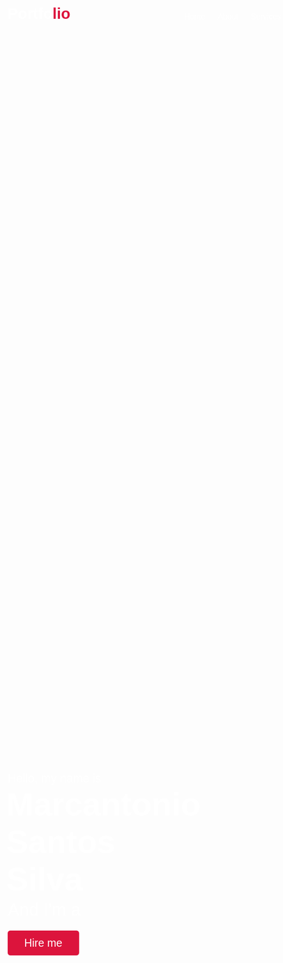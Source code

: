 <!DOCTYPE html>
<html lang="pt-br">
<head>
    <meta charset="UTF-8">
    <meta name="viewport" content="width=device-width, initial-scale=1.0">
    <title>Portfolio</title>
    <link rel="stylesheet" href="style.css">
    <link rel="stylesheet" href="https://cdnjs.cloudflare.com/ajax/libs/font-awesome/6.2.0/css/all.min.css"/>
    <script src="https://code.jquery.com/jquery-3.5.1.min.js"></script>
    <script src="https://cdnjs.cloudflare.com/ajax/libs/typed.js/2.0.11/typed.min.js"></script>
    <script src="https://cdnjs.cloudflare.com/ajax/libs/waypoints/4.0.1/jquery.waypoints.min.js"></script>
    <script src="https://cdnjs.cloudflare.com/ajax/libs/OwlCarousel2/2.3.4/owl.carousel.min.js"></script>
    <link rel="stylesheet" href="https://cdnjs.cloudflare.com/ajax/libs/OwlCarousel2/2.3.4/assets/owl.carousel.min.css"/>

</head>
<body>
<style> 
    @import url("https://fonts.googleapis.com/css2?family=Poppins:wght@400;500;600;700&family=Ubuntu:wght@400;500;700&display=swap");
* {
  margin: 0;
  padding: 0;
  box-sizing: border-box;
  text-decoration: none;
}
html {
  scroll-behavior: smooth;
}
::-webkit-scrollbar {
  width: 10px;
}
::-webkit-scrollbar-track {
  background: #f1f1f1;
}
::-webkit-scrollbar-thumb {
  background: #888;
}
::-webkit-scrollbar-thumb:hover {
  background: #555;
}
section {
  padding: 100px 0;
}
.max-width {
  max-width: 1300px;
  padding: 0 80px;
  margin: auto;
}
.about,
.services,
.skills,
.teams,
.contact,
footer {
  font-family: "Poppins", sans-serif;
}
.about .about-content,
.services .serv-content,
.skills .skills-content,
.contact .contact-content {
  display: flex;
  flex-wrap: wrap;
  align-items: center;
  justify-content: space-between;
}
section .title {
  position: relative;
  text-align: center;
  font-size: 40px;
  font-weight: 500;
  margin-bottom: 60px;
  padding-bottom: 20px;
  font-family: "Ubuntu", sans-serif;
}
section .title::before {
  content: "";
  position: absolute;
  bottom: 0px;
  left: 50%;
  width: 180px;
  height: 3px;
  background: #111;
  transform: translateX(-50%);
}
section .title::after {
  position: absolute;
  bottom: -8px;
  left: 50%;
  font-size: 20px;
  color: crimson;
  padding: 0 5px;
  background: #fff;
  transform: translateX(-50%);
}
.navbar {
  position: fixed;
  width: 100%;
  z-index: 999;
  padding: 30px 0;
  font-family: "Ubuntu", sans-serif;
  transition: all 0.3s ease;
}
.navbar.sticky {
  padding: 15px 0;
  background: crimson;
}
.navbar .max-width {
  display: flex;
  align-items: center;
  justify-content: space-between;
}
.navbar .logo a {
  color: #fff;
  font-size: 35px;
  font-weight: 600;
}
.navbar .logo a span {
  color: crimson;
  transition: all 0.3s ease;
}
.navbar.sticky .logo a span {
  color: #fff;
}
.navbar .menu li {
  list-style: none;
  display: inline-block;
}
.navbar .menu li a {
  display: block;
  color: #fff;
  font-size: 18px;
  font-weight: 500;
  margin-left: 25px;
  transition: color 0.3s ease;
}
.navbar .menu li a:hover {
  color: crimson;
}
.navbar.sticky .menu li a:hover {
  color: #fff;
}
.menu-btn {
  color: #fff;
  font-size: 23px;
  cursor: pointer;
  display: none;
}
.scroll-up-btn {
  position: fixed;
  height: 45px;
  width: 42px;
  background: crimson;
  right: 30px;
  bottom: 10px;
  text-align: center;
  line-height: 45px;
  color: #fff;
  z-index: 9999;
  font-size: 30px;
  border-radius: 6px;
  border-bottom-width: 2px;
  cursor: pointer;
  opacity: 0;
  pointer-events: none;
  transition: all 0.3s ease;
}
.scroll-up-btn.show {
  bottom: 30px;
  opacity: 1;
  pointer-events: auto;
}
.scroll-up-btn:hover {
  filter: brightness(90%);
}
.home {
  display: flex;
  background: url("images/anime-hacking.gif") no-repeat center;
  height: 100vh;
  color: #fff;
  min-height: 500px;
  background-size: cover;
  background-attachment: fixed;
  font-family: "Ubuntu", sans-serif;
}
.home .max-width {
  width: 100%;
  display: flex;
}
.home .max-width .row {
  margin-right: 0;
}
.home .home-content .text-1 {
  font-size: 27px;
}
.home .home-content .text-2 {
  font-size: 75px;
  font-weight: 600;
  margin-left: -3px;
}
.home .home-content .text-3 {
  font-size: 40px;
  margin: 5px 0;
}
.home .home-content .text-3 span {
  color: crimson;
  font-weight: 500;
}
.home .home-content a {
  display: inline-block;
  background: crimson;
  color: #fff;
  font-size: 25px;
  padding: 12px 36px;
  margin-top: 20px;
  font-weight: 400;
  border-radius: 6px;
  border: 2px solid crimson;
  transition: all 0.3s ease;
}
.home .home-content a:hover {
  color: crimson;
  background: none;
}
.about .title::after {
  content: "who i am";
}
.about .about-content .left {
  width: 45%;
}
.about .about-content .left img {
  height: 400px;
  width: 400px;
  object-fit: cover;
  border-radius: 6px;
}
.about .about-content .right {
  width: 55%;
}
.about .about-content .right .text {
  font-size: 25px;
  font-weight: 600;
  margin-bottom: 10px;
}
.about .about-content .right .text span {
  color: crimson;
}
.about .about-content .right p {
  text-align: justify;
}
.about .about-content .right a {
  display: inline-block;
  background: rgb(172, 29, 29);
  color: #fff;
  font-size: 20px;
  font-weight: 500;
  padding: 10px 30px;
  margin-top: 20px;
  border-radius: 6px;
  border: 2px solid crimson;
  transition: all 0.3s ease;
}
.about .about-content .right a:hover {
  color: crimson;
  background: none;
}
#javapl {
  color: rgb(red, green, blue);
  border-radius: 0%;
  display: contents;
}
.services,
.teams {
  color: #fff;
  background: #111;
}
.services .title::before,
.teams .title::before {
  background: #fff;
}
.services .title::after,
.teams .title::after {
  background: #111;
  content: "what i provide";
}
.services .serv-content .card {
  width: calc(33% - 20px);
  background: #222;
  text-align: center;
  border-radius: 6px;
  padding: 50px 25px;
  cursor: pointer;
  transition: all 0.3s ease;
}
.services .serv-content .card:hover {
  background: rgb(105, 109, 94);
}
.services .serv-content .card .box {
  transition: all 0.3s ease;
}
.services .serv-content .card:hover .box {
  transform: scale(1.05);
}
.services .serv-content .card i {
  font-size: 50px;
  color: crimson;
  transition: color 0.3s ease;
}
.services .serv-content .card:hover i {
  color: #fff;
}
.services .serv-content .card .text {
  font-size: 25px;
  font-weight: 500;
  margin: 10px 0 7px 0;
}
.skills .title::after {
  content: "what i know";
}
.skills .skills-content .column {
  width: calc(50% - 30px);
}
.skills .skills-content .left .text {
  font-size: 20px;
  font-weight: 600;
  margin-bottom: 10px;
}
.skills .skills-content .left p {
  text-align: justify;
}
.skills .skills-content .left a {
  display: inline-block;
  background: crimson;
  color: #fff;
  font-size: 18px;
  font-weight: 500;
  padding: 8px 16px;
  margin-top: 20px;
  border-radius: 6px;
  border: 2px solid crimson;
  transition: all 0.3s ease;
}
.skills .skills-content .left a:hover {
  color: crimson;
  background: none;
}
.skills .skills-content .right .bars {
  margin-bottom: 15px;
}
.skills .skills-content .right .info {
  display: flex;
  margin-bottom: 5px;
  align-items: center;
  justify-content: space-between;
}
.skills .skills-content .right span {
  font-weight: 500;
  font-size: 18px;
}
.skills .skills-content .right .line {
  height: 5px;
  width: 100%;
  background: lightgrey;
  position: relative;
}
.skills .skills-content .right .line::before {
  content: "";
  position: absolute;
  height: 100%;
  left: 0;
  top: 0;
  background: crimson;
}
.skills-content .right .html::before {
  width: 50%;
}
.skills-content .right .css::before {
  width: 30%;
}
.skills-content .right .js::before {
  width: 65%;
}
.skills-content .right .php::before {
  width: 30%;
}
.skills-content .right .mysql::before {
  width: 65%;
}
.skills-content .right .python::before {
  width: 50%;
}
.skills-content .right .java::before {
  width: 60%;
}
.skills-content .right .nodejs::before {
  width: 35%;
}
.skills-content .right .typescript::before {
  width: 10%;
}
.teams .title::after {
  content: "what i use";
}
.teams .carousel .card {
  background: #222;
  border-radius: 6px;
  padding: 25px 35px;
  text-align: center;
  overflow: hidden;
  transition: all 0.3s ease;
}
.teams .carousel .card:hover {
  background: crimson;
}
.teams .carousel .card .box {
  display: flex;
  flex-direction: column;
  align-items: center;
  justify-content: center;
  transition: all 0.3s ease;
}
.teams .carousel .card:hover .box {
  transform: scale(1.05);
}
.teams .carousel .card .text {
  font-size: 25px;
  font-weight: 500;
  margin: 10px 0 7px 0;
}
.teams .carousel .card img {
  height: 150px;
  width: 150px;
  object-fit: cover;
  border-radius: 50%;
  border: 5px solid crimson;
  transition: all 0.3s ease;
}
.teams .carousel .card:hover img {
  border-color: #fff;
}
.owl-dots {
  text-align: center;
  margin-top: 20px;
}
.owl-dot {
  height: 13px;
  width: 13px;
  margin: 0 5px;
  outline: none !important;
  border-radius: 50%;
  border: 2px solid crimson !important;
  transition: all 0.3s ease;
}
.owl-dot.active {
  width: 35px;
  border-radius: 14px;
}
.owl-dot.active,
.owl-dot:hover {
  background: crimson !important;
}
.contact .title::after {
  content: "get in touch";
}
.contact .contact-content .column {
  width: calc(50% - 30px);
}
.contact .contact-content .text {
  font-size: 20px;
  font-weight: 600;
  margin-bottom: 10px;
}
.contact .contact-content .left p {
  text-align: justify;
}
.contact .contact-content .left .icons {
  margin: 10px 0;
}
.contact .contact-content .row {
  display: flex;
  height: 65px;
  align-items: center;
}
.contact .contact-content .row .info {
  margin-left: 30px;
}
.contact .contact-content .row i {
  font-size: 25px;
  color: crimson;
}
.contact .contact-content .info .head {
  font-weight: 500;
}
.contact .contact-content .info .sub-title {
  color: #333;
}
.contact .right form .fields {
  display: flex;
}
.contact .right form .field,
.contact .right form .fields .field {
  height: 45px;
  width: 100%;
  margin-bottom: 15px;
}
.contact .right form .textarea {
  height: 80px;
  width: 100%;
}
.contact .right form .name {
  margin-right: 10px;
}
.contact .right form .field input,
.contact .right form .textarea textarea {
  height: 100%;
  width: 100%;
  border: 1px solid lightgrey;
  border-radius: 6px;
  outline: none;
  padding: 0 15px;
  font-size: 17px;
  font-family: "Poppins", sans-serif;
  transition: all 0.3s ease;
}
.contact .right form .field input:focus,
.contact .right form .textarea textarea:focus {
  border-color: #b3b3b3;
}
.contact .right form .textarea textarea {
  padding-top: 10px;
  resize: none;
}
.contact .right form .button-area {
  display: flex;
  align-items: center;
}
.right form .button-area button {
  color: #fff;
  display: block;
  width: 160px !important;
  height: 45px;
  outline: none;
  font-size: 18px;
  font-weight: 500;
  border-radius: 6px;
  cursor: pointer;
  flex-wrap: nowrap;
  background: crimson;
  border: 2px solid crimson;
  transition: all 0.3s ease;
}
.right form .button-area button:hover {
  color: crimson;
  background: none;
}
footer {
  background: #111;
  padding: 15px 23px;
  color: #fff;
  text-align: center;
}
footer span a {
  color: crimson;
  text-decoration: none;
}
footer span a:hover {
  text-decoration: underline;
}
@media (max-width: 1104px) {
  .about .about-content .left img {
    height: 350px;
    width: 350px;
  }
}
@media (max-width: 991px) {
  .max-width {
    padding: 0 50px;
  }
}
@media (max-width: 947px) {
  .menu-btn {
    display: block;
    z-index: 999;
  }
  .menu-btn i.active:before {
    content: "\f00d";
  }
  .navbar .menu {
    position: fixed;
    height: 100vh;
    width: 100%;
    left: -100%;
    top: 0;
    background: #111;
    text-align: center;
    padding-top: 80px;
    transition: all 0.3s ease;
  }
  .navbar .menu.active {
    left: 0;
  }
  .navbar .menu li {
    display: block;
  }
  .navbar .menu li a {
    display: inline-block;
    margin: 20px 0;
    font-size: 25px;
  }
  .home .home-content .text-2 {
    font-size: 70px;
  }
  .home .home-content .text-3 {
    font-size: 35px;
  }
  .home .home-content a {
    font-size: 23px;
    padding: 10px 30px;
  }
  .max-width {
    max-width: 930px;
  }
  .about .about-content .column {
    width: 100%;
  }
  .about .about-content .left {
    display: flex;
    justify-content: center;
    margin: 0 auto 60px;
  }
  .about .about-content .right {
    flex: 100%;
  }
  .services .serv-content .card {
    width: calc(50% - 10px);
    margin-bottom: 20px;
  }
  .skills .skills-content .column,
  .contact .contact-content .column {
    width: 100%;
    margin-bottom: 35px;
  }
}
@media (max-width: 690px) {
  .max-width {
    padding: 0 23px;
  }
  .home .home-content .text-2 {
    font-size: 60px;
  }
  .home .home-content .text-3 {
    font-size: 32px;
  }
  .home .home-content a {
    font-size: 20px;
  }
  .services .serv-content .card {
    width: 100%;
  }
}
@media (max-width: 500px) {
  .home .home-content .text-2 {
    font-size: 50px;
  }
  .home .home-content .text-3 {
    font-size: 27px;
  }
  .about .about-content .right .text,
  .skills .skills-content .left .text {
    font-size: 19px;
  }
  .right form .error-box {
    width: 150px;
  }
}


</style>
    <div class="scroll-up-btn">
        <i class="fas fa-angle-up"></i>
    </div>
    <nav class="navbar">
        <div class="max-width">
            <div class="logo"><a href="#">Portfo<span>lio</span></a></div>
            <ul class="menu">
                <li><a href="#home" class="menu-btn">Home</a></li>
                <li><a href="#about" class="menu-btn">About</a></li>
                <li><a href="#services" class="menu-btn">Services</a></li>
                <li><a href="#skills" class="menu-btn">Skills</a></li>
                <li><a href="#teams" class="menu-btn">Tools</a></li>
                <li><a href="#contact" class="menu-btn">Contact</a></li>
            </ul>
            <div class="menu-btn">
                <i class="fas fa-bars"></i>
            </div>
        </div>
    </nav>
    <section class="home" id="home">
        <div class="max-width">
            <div class="home-content">
                <div class="text-1">Hello, my name is</div>
                <div class="text-2">Marcantonio Santos Silva</div>
                <div class="text-3">And I'm a <span class="typing"></span></div>
                <a link href="hireme">Hire me</a>
            </div>
        </div>
    </section>
    <section class="about" id="about">
        <div class="max-width">
            <h2 class="title">About me</h2>
            <div class="about-content">
                <div class="column left">
                    <img src="images/5ec93102-c1a6-47ce-a1ca-51e11c1d5079.jpeg" alt="">
                </div>
                <div class="column right">
                    <div class="text">I'm Marcantonio Santos Silva and I'm a <span class="typing-2"></span></div>
                    <p>Hello, my name is Marcantonio, I'm a young lover of science and games, my love for games started a few years ago, when I was about 12 years old I was curious about how OOP worked, so I developed my first plugin from java(maven) to minecraft, here's the repository link in case you're curious how I was at the time: <a href="https://github.com/MarcosDex/Minecraft_Plugin_Kit" id="javapl">my first java project with maven</a> and since then I study and love programming in the most diverse languages. Below you will see some of my skills in each technology</p>
                    <a href="#"><i class="fa-sharp fa-solid fa-download"></i> Download CV</a> 
                </div>
            </div>
        </div>
    </section>

  <section class="services" id="services">
        <div class="max-width">
            <h2 class="title">My services</h2>
            <div class="serv-content">
                <div class="card">
                    <div class="box">
                        <i class="fa-solid fa-gears"></i>
                        <div class="text">Back-End</div>
                        <p></p>
                    </div>
                </div>
                <div class="card">
                    <div class="box">
                        <i class="fa-solid fa-database"></i>
                        <div class="text">MongoDB/Postgre/Mysql</div>
                        <p></p>
                    </div>
                </div>
                <div class="card">
                    <div class="box">
                        <i class="fa-solid fa-file"></i>
                        <div class="text">Data Science</div>
                        <p></p>
                    </div>
                </div>
               </div>
            </div>
        </div>
    </section> 

 <section class="skills" id="skills">
        <div class="max-width">
            <h2 class="title">My skills</h2>
            <div class="skills-content">
                <div class="column left">
                    <div class="text">My creative skills & experiences.</div>
                    <p>Here are the technologies and their complexities that I know and/or have mastered.</p>
                    <!-- <a href="#"></a> -->
                </div>
                <div class="column right">
                    <div class="bars">
                        <div class="info">
                            <span>HTML</span>
                            <span>50%</span>
                        </div>
                        <div class="line html"></div>
                    </div>
                    <div class="bars">
                        <div class="info">
                            <span>CSS</span>
                            <span>30%</span>
                        </div>
                        <div class="line css"></div>
                    </div>
                    <div class="bars">
                        <div class="info">
                            <span>JavaScript</span>
                            <span>65%</span>
                        </div>
                        <div class="line js"></div>
                    </div>
                    <div class="bars">
                        <div class="info">
                            <span>PHP</span>
                            <span>30%</span>
                        </div>
                        <div class="line php"></div>
                    </div>
                    <div class="bars">
                        <div class="info">
                            <span>SQL</span>
                            <span>65%</span>
                        </div>
                        <div class="line mysql"></div>
                    
</div>
<div class="bars">
                        <div class="info">
                            <span>Python</span>
                            <span>50%</span>
                        </div>
                        <div class="line python"></div>
                </div>
<div class="bars">
                    <div class="info">
                        <span>Java</span>
                        <span>60%</span>
                    </div>
                    <div class="line java"></div>
            </div>
            <div class="bars">
                <div class="info">
                    <span>NodeJS</span>
                    <span>35%</span>
                </div>
                <div class="line nodejs"></div>
        </div>
 <div class="bars">
            <div class="info">
                <span>TypeScript</span>
                <span>10%</span>
            </div>
            <div class="line typescript"></div>
    </section>

<section class="teams" id="teams">
        <div class="max-width">
            <h2 class="title">My tools</h2>
            <div class="carousel owl-carousel">
                <div class="card">
                    <div class="box">
                        <img src="images/unnamed.png" alt="">
                        <div class="text">Github</div>
                        <p>Font of code integration</p>
                    </div>
                </div>
                <div class="card">
                    <div class="box">
                        <img src="images/logo-firefox-browser.fbc7ffbb50fd.png" alt="">
                        <div class="text">Mozilla.org</div>
                        <p>Font of studies</p>
                    </div>
                </div>
                <div class="card">
                    <div class="box">
                        <img src="images/download.png" alt="">
                        <div class="text">Linkedin</div>
                        <p>place where I post previous work</p>
                    </div>
                </div>
                <!-- <div class="card">
                    <div class="box">
                        <img src="images/" alt="">
                        <div class="text"></div>
                        <p></p>
                    </div>
                </div>
                <div class="card">
                    <div class="box">
                        <img src="images/" alt="">
                        <div class="text"></div>
                        <p></p>
                    </div>
                </div> -->
            </div>
        </div>
    </section>

 <section class="contact" id="contact">
        <div class="max-width">
            <h2 class="title">Contact me</h2>
            <div class="contact-content">
                <div class="column left">
                    <div class="text">Get in Touch</div>
                    <p>For more about my works, visit <a href="https://www.github.com/marcosdex">my github</a>. Feel free to contact me if I caught your attention </p>
                    <div class="icons">
                        <div class="row">
                            <i class="fas fa-user"></i>
                            <div class="info">
                                <div class="head">Name</div>
                                <div class="sub-title">Marcantonio Santos Silva</div>
                            </div>
                        </div>
                        <div class="row">
                            <i class="fas fa-map-marker-alt"></i>
                            <div class="info">
                                <div class="head">Address</div>
                                <div class="sub-title">Panelas, Pernambuco - Brazil</div>
                            </div>
                        </div>
                        <div class="row">
                            <i class="fas fa-envelope"></i>
                            <div class="info">
                                <div class="head">Email</div>
                                <a href="mailto:marcantoniosantosilva@gmail.com">marcantoniosantosilva@gmail.com</a>
                            </div>
                        </div>
                    </div>
                </div>
                 <div class="column right">
                    <div class="text">Message me</div>
                       <form class="form" method="POST" action="./processa.php">
                            <input class="field" name="name" placeholder="Nome">
                            <input class="field" name="email" placeholder="Email">
                            <textarea class="field" name="message" placeholder="Message here..."></textarea>
                            <input class="field" type="submit" value="Submit">
                       </form> 
                </div> 
            </div>
        </div>
</section>


<footer>
        <span>Created By <a href="https://github.com/MarcosDex?tab=repositories">WalkerAway</a> | <span class="far fa-copyright"></span> 2022 All rights reserved.</span>
    </footer>

 <script src="script.js"></script>
</body>
</html>
